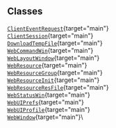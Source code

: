 ## Classes

[`ClientEventRequest`](../object/ClientEventRequest.html#ClientEventRequest){target="main"}\
[`ClientSession`](../object/ClientSession.html#ClientSession){target="main"}\
[`DownloadTempFile`](../object/DownloadTempFile.html#DownloadTempFile){target="main"}\
[`WebCommandWin`](../object/WebCommandWin.html#WebCommandWin){target="main"}\
[`WebLayoutWindow`](../object/WebLayoutWindow.html#WebLayoutWindow){target="main"}\
[`WebResource`](../object/WebResource.html#WebResource){target="main"}\
[`WebResourceGroup`](../object/WebResourceGroup.html#WebResourceGroup){target="main"}\
[`WebResourceInit`](../object/WebResourceInit.html#WebResourceInit){target="main"}\
[`WebResourceResFile`](../object/WebResourceResFile.html#WebResourceResFile){target="main"}\
[`WebStatusWin`](../object/WebStatusWin.html#WebStatusWin){target="main"}\
[`WebUIPrefs`](../object/WebUIPrefs.html#WebUIPrefs){target="main"}\
[`WebUIProfile`](../object/WebUIProfile.html#WebUIProfile){target="main"}\
[`WebWindow`](../object/WebWindow.html#WebWindow){target="main"}\
